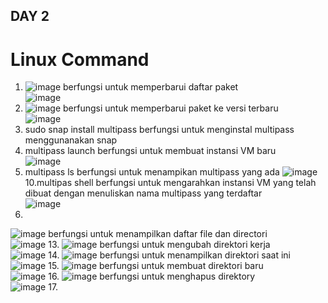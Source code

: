 ## DAY 2

# Linux Command
1. ![image](https://github.com/user-attachments/assets/7d73f8d1-5f07-4de0-97f3-0ee128f436f9) berfungsi untuk memperbarui daftar paket <br>
   ![image](https://github.com/user-attachments/assets/e47accb6-ab63-4496-8d91-a6b718f5f092)
2. ![image](https://github.com/user-attachments/assets/333c1756-0579-415d-99ae-28fdbea63f2c) berfungsi untuk memperbarui paket ke versi terbaru <br>
   ![image](https://github.com/user-attachments/assets/bf94c8b4-161a-461f-98aa-342845368710)
3. sudo snap install multipass berfungsi untuk menginstal multipass menggunanakan snap 
4. multipass launch berfungsi untuk membuat instansi VM baru <br>
   ![image](https://github.com/user-attachments/assets/d83ee977-6110-416f-9d6c-dd1215249b7f)
7. multipass ls berfungsi untuk menampikan multipass yang ada
   ![image](https://github.com/user-attachments/assets/a545f4b9-ee5f-4e27-8e0f-638429d3457a)
10.multipas shell berfungsi untuk mengarahkan instansi VM yang telah dibuat dengan menuliskan nama multipass yang terdaftar <br>
   ![image](https://github.com/user-attachments/assets/a339e61b-b51a-4073-8c5d-072a21cca887)
12.
   ![image](https://github.com/user-attachments/assets/145bf629-48c7-4540-a259-8b0fec6be3ee) berfungsi untuk menampilkan daftar file dan directori <br> 
   ![image](https://github.com/user-attachments/assets/09a238f8-4042-466c-a2cc-3de5fef4d096)
13. ![image](https://github.com/user-attachments/assets/c8cc9551-573c-4c44-8571-fa3f22ae6126) berfungsi untuk mengubah direktori kerja <br>
   ![image](https://github.com/user-attachments/assets/5460da6b-2b60-442e-8ec7-f1a1a20aa154)
14. ![image](https://github.com/user-attachments/assets/9e940cc0-4d8f-4d5c-abac-eb9b93f773ec) berfungsi untuk menampilkan direktori saat ini <br>
   ![image](https://github.com/user-attachments/assets/0be9a733-421d-49f2-b58e-5352870616d6)
15. ![image](https://github.com/user-attachments/assets/a0614131-ac3a-4691-8b14-6de80fc35bb8) berfungsi untuk membuat direktori baru <br>
   ![image](https://github.com/user-attachments/assets/f7ce5f06-6098-485c-bccd-beca636e5e58)
16. ![image](https://github.com/user-attachments/assets/e217f9ff-d886-4f31-b943-6a205d384400) berfungsi untuk menghapus direktory <br>
   ![image](https://github.com/user-attachments/assets/255c1fbf-a8ed-483e-962c-e8f25afd1e84)
17. 









